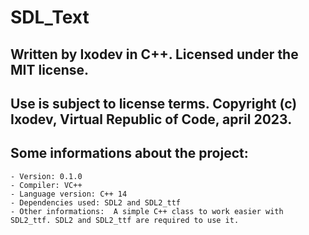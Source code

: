 # SDL_Text

## Written by Ixodev in C++. Licensed under the MIT license.
## Use is subject to license terms. Copyright (c) Ixodev, Virtual Republic of Code, april 2023.


## Some informations about the project:

    - Version: 0.1.0
    - Compiler: VC++
    - Language version: C++ 14
    - Dependencies used: SDL2 and SDL2_ttf
    - Other informations:  A simple C++ class to work easier with SDL2_ttf. SDL2 and SDL2_ttf are required to use it.